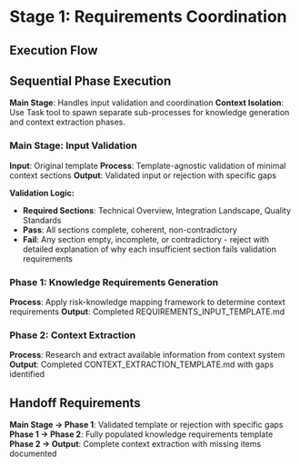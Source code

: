 # Stage 1: Requirements Coordination

## Execution Flow

## Sequential Phase Execution

**Main Stage**: Handles input validation and coordination
**Context Isolation**: Use Task tool to spawn separate sub-processes for knowledge generation and context extraction phases.

### Main Stage: Input Validation
**Input**: Original template
**Process**: Template-agnostic validation of minimal context sections
**Output**: Validated input or rejection with specific gaps

**Validation Logic:**
- **Required Sections**: Technical Overview, Integration Landscape, Quality Standards
- **Pass**: All sections complete, coherent, non-contradictory
- **Fail**: Any section empty, incomplete, or contradictory - reject with detailed explanation of why each insufficient section fails validation requirements

### Phase 1: Knowledge Requirements Generation
**Process**: Apply risk-knowledge mapping framework to determine context requirements
**Output**: Completed REQUIREMENTS_INPUT_TEMPLATE.md

### Phase 2: Context Extraction
**Process**: Research and extract available information from context system
**Output**: Completed CONTEXT_EXTRACTION_TEMPLATE.md with gaps identified

## Handoff Requirements

**Main Stage → Phase 1**: Validated template or rejection with specific gaps
**Phase 1 → Phase 2**: Fully populated knowledge requirements template
**Phase 2 → Output**: Complete context extraction with missing items documented

